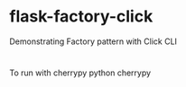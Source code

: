 # flask-factory-click
Demonstrating Factory pattern with Click CLI

#
To run with cherrypy
python cherrypy
